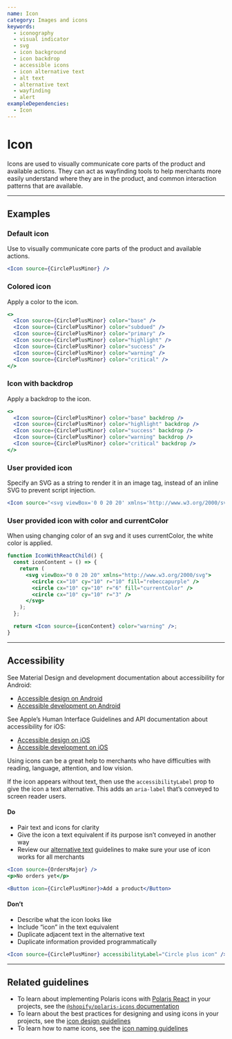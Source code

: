 ```yaml
---
name: Icon
category: Images and icons
keywords:
  - iconography
  - visual indicator
  - svg
  - icon background
  - icon backdrop
  - accessible icons
  - icon alternative text
  - alt text
  - alternative text
  - wayfinding
  - alert
exampleDependencies:
  - Icon
---
```


# Icon

Icons are used to visually communicate core parts of the product and available actions. They can act as wayfinding tools to help merchants more easily understand where they are in the product, and common interaction patterns that are available.

---

## Examples

### Default icon

Use to visually communicate core parts of the product and available actions.

```jsx
<Icon source={CirclePlusMinor} />
```

### Colored icon

Apply a color to the icon.

```jsx
<>
  <Icon source={CirclePlusMinor} color="base" />
  <Icon source={CirclePlusMinor} color="subdued" />
  <Icon source={CirclePlusMinor} color="primary" />
  <Icon source={CirclePlusMinor} color="highlight" />
  <Icon source={CirclePlusMinor} color="success" />
  <Icon source={CirclePlusMinor} color="warning" />
  <Icon source={CirclePlusMinor} color="critical" />
</>
```

### Icon with backdrop

Apply a backdrop to the icon.

```jsx
<>
  <Icon source={CirclePlusMinor} color="base" backdrop />
  <Icon source={CirclePlusMinor} color="highlight" backdrop />
  <Icon source={CirclePlusMinor} color="success" backdrop />
  <Icon source={CirclePlusMinor} color="warning" backdrop />
  <Icon source={CirclePlusMinor} color="critical" backdrop />
</>
```

### User provided icon

Specify an SVG as a string to render it in an image tag, instead of an inline SVG to prevent script injection.

```jsx
<Icon source="<svg viewBox='0 0 20 20' xmlns='http://www.w3.org/2000/svg'><path d='M10.707 17.707l5-5a.999.999 0 1 0-1.414-1.414L11 14.586V3a1 1 0 1 0-2 0v11.586l-3.293-3.293a.999.999 0 1 0-1.414 1.414l5 5a.999.999 0 0 0 1.414 0' /></svg>" />
```

### User provided icon with color and currentColor

When using changing color of an svg and it uses currentColor, the white color is applied.

```jsx
function IconWithReactChild() {
  const iconContent = () => {
    return (
      <svg viewBox="0 0 20 20" xmlns="http://www.w3.org/2000/svg">
        <circle cx="10" cy="10" r="10" fill="rebeccapurple" />
        <circle cx="10" cy="10" r="6" fill="currentColor" />
        <circle cx="10" cy="10" r="3" />
      </svg>
    );
  };

  return <Icon source={iconContent} color="warning" />;
}
```

---

## Accessibility

<!-- content-for: android -->

See Material Design and development documentation about accessibility for Android:

- [Accessible design on Android](https://material.io/design/usability/accessibility.html)
- [Accessible development on Android](https://developer.android.com/guide/topics/ui/accessibility/)

<!-- /content-for -->

<!-- content-for: ios -->

See Apple’s Human Interface Guidelines and API documentation about accessibility for iOS:

- [Accessible design on iOS](https://developer.apple.com/design/human-interface-guidelines/ios/app-architecture/accessibility/)
- [Accessible development on iOS](https://developer.apple.com/accessibility/ios/)

<!-- /content-for -->

<!-- content-for: web -->

Using icons can be a great help to merchants who have difficulties with reading, language, attention, and low vision.

If the icon appears without text, then use the `accessibilityLabel` prop to give the icon a text alternative. This adds an `aria-label` that’s conveyed to screen reader users.

<!-- usageblock -->

#### Do

- Pair text and icons for clarity
- Give the icon a text equivalent if its purpose isn’t conveyed in another way
- Review our [alternative text](https://polaris.shopify.com/content/alternative-text) guidelines to make sure your use of icon works for all merchants

```jsx
<Icon source={OrdersMajor} />
<p>No orders yet</p>
```

```jsx
<Button icon={CirclePlusMinor}>Add a product</Button>
```

#### Don’t

- Describe what the icon looks like
- Include “icon” in the text equivalent
- Duplicate adjacent text in the alternative text
- Duplicate information provided programmatically

```jsx
<Icon source={CirclePlusMinor} accessibilityLabel="Circle plus icon" />
```

<!-- end -->

<!-- /content-for -->

---

## Related guidelines

- To learn about implementing Polaris icons with [Polaris React](https://github.com/Shopify/polaris-react) in your projects, see the [`@shopify/polaris-icons` documentation](https://www.npmjs.com/package/@shopify/polaris-icons)
- To learn about the best practices for designing and using icons in your projects, see the [icon design guidelines](https://polaris.shopify.com/design/icons)
- To learn how to name icons, see the [icon naming guidelines](https://polaris.shopify.com/content/naming#section-icons)
